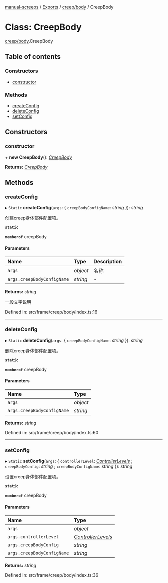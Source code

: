 [manual-screeps](../README.md) / [Exports](../modules.md) / [creep/body](../modules/creep_body.md) / CreepBody

# Class: CreepBody

[creep/body](../modules/creep_body.md).CreepBody

## Table of contents

### Constructors

- [constructor](creep_body.creepbody.md#constructor)

### Methods

- [createConfig](creep_body.creepbody.md#createconfig)
- [deleteConfig](creep_body.creepbody.md#deleteconfig)
- [setConfig](creep_body.creepbody.md#setconfig)

## Constructors

### constructor

\+ **new CreepBody**(): [*CreepBody*](creep_body.creepbody.md)

**Returns:** [*CreepBody*](creep_body.creepbody.md)

## Methods

### createConfig

▸ `Static` **createConfig**(`args`: { `creepBodyConfigName`: *string*  }): *string*

创建creep身体部件配置项。

**`static`**

**`memberof`** creepBody

#### Parameters

| Name | Type | Description |
| :------ | :------ | :------ |
| `args` | *object* | 名称 |
| `args.creepBodyConfigName` | *string* | - |

**Returns:** *string*

一段文字说明

Defined in: src/frame/creep/body/index.ts:16

___

### deleteConfig

▸ `Static` **deleteConfig**(`args`: { `creepBodyConfigName`: *string*  }): *string*

删除creep身体部件配置项。

**`static`**

**`memberof`** creepBody

#### Parameters

| Name | Type |
| :------ | :------ |
| `args` | *object* |
| `args.creepBodyConfigName` | *string* |

**Returns:** *string*

Defined in: src/frame/creep/body/index.ts:60

___

### setConfig

▸ `Static` **setConfig**(`args`: { `controllerLevel`: [*ControllerLevels*](../modules/creep_body_type.md#controllerlevels) ; `creepBodyConfig`: *string* ; `creepBodyConfigName`: *string*  }): *string*

设置creep身体部件配置项。

**`static`**

**`memberof`** creepBody

#### Parameters

| Name | Type |
| :------ | :------ |
| `args` | *object* |
| `args.controllerLevel` | [*ControllerLevels*](../modules/creep_body_type.md#controllerlevels) |
| `args.creepBodyConfig` | *string* |
| `args.creepBodyConfigName` | *string* |

**Returns:** *string*

Defined in: src/frame/creep/body/index.ts:36
